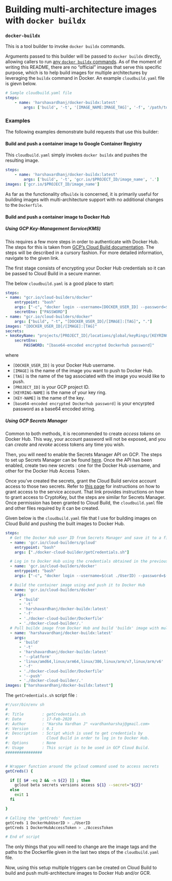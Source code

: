 # Building multi-architecture images with `docker buildx`

### `docker-buildx`

This is a tool builder to invoke `docker buildx` commands.

Arguments passed to this builder will be passed to `docker buildx` directly,
allowing callers to run [any `docker buildx` commands](https://docs.docker.com/engine/reference/commandline/buildx/). As of the moment of writing this README, there are no “official” images that serve this specific purpose, which is to help build images for multiple architectures by leveraging the `buildx` command in Docker. An example `cloudbuild.yaml` file is gievn below.



```yaml
# Sample cloudbuild.yaml file
steps:
	- name: 'harshavardhanj/docker-buildx:latest'
		args: ['build', '-t', '[IMAGE_NAME:IMAGE_TAG]', '-f', '/path/to/Dockerfile', '.']
```

### Examples

The following examples demonstrate build requests that use this builder:



#### Build and push a container image to Google Container Registry

This `cloudbuild.yaml` simply invokes `docker buildx` and pushes the resulting image.

```yaml
steps:
	- name: 'harshavardhanj/docker-buildx:latest'
		args: ['build', '-t', 'gcr.io/$PROJECT_ID/image_name', '.']
images: ['gcr.io/$PROJECT_ID/image_name']
```



As far as the functionality of`buildx` is concerned, it is primarily useful for building images with multi-architecture support with no additional changes to the `Dockerfile`.



#### Build and push a container image to Docker Hub

##### Using GCP Key-Management Service(KMS)

This requires a few more steps in order to authenticate with Docker Hub. The steps for this is taken from [GCP’s Cloud Build documentation](https://cloud.google.com/cloud-build/docs/interacting-with-dockerhub-images#pushing_images_to_docker_hub). The steps will be described in a cursory fashion. For more detailed information, navigate to the given link. 

The first stage consists of encrypting your Docker Hub credentials so it can be passed to Cloud Build in a secure manner.



The below `cloudbuild.yaml` is a good place to start:

```yaml
steps:
- name: "gcr.io/cloud-builders/docker"
	entrypoint: "bash"
	args: ["-c", "docker login --username=[DOCKER_USER_ID] --password=$$PASSWORD"]
	secretEnv: ["PASSWORD"]
- name: "gcr.io/cloud-builders/docker"
	args: ["build", "-t", "[DOCKER_USER_ID]/[IMAGE]:[TAG]", "."]
images: "[DOCKER_USER_ID]/[IMAGE]:[TAG]"
secrets:
- kmsKeyName: "projects/[PROJECT_ID]/locations/global/keyRings/[KEYRING-NAME]/cryptoKeys/[KEY-NAME]"
	secretEnv:
		PASSWORD: "[base64-encoded encrypted Dockerhub password]"
```

where

* `[DOCKER_USER_ID]` is your Docker Hub username.
* `[IMAGE]` is the name of the image you want to push to Docker Hub.
* `[TAG]` is the name of the tag associated with the image you would like to push.
* `[PROJECT_ID]` is your GCP project ID.
* `[KEYRING-NAME]` is the name of your key ring.
* `[KEY-NAME]` is the name of the key.
* `[base64-encoded encrypted Dockerhub password]` is your encyrpted password as a base64 encoded string.

##### Using GCP Secrets Manager

Common to both methods, it is recommended to create *access tokens* on Docker Hub. This way, your account password will not be exposed, and you can *create* and *revoke* access tokens any time you wish. 

Then, you will need to enable the Secrets Manager API on GCP. The steps to set up Secrets Manager can be found [here](https://cloud.google.com/secret-manager/docs/quickstart). Once the API has been enabled, create two new secrets : one for the Docker Hub username, and other for the Docker Hub Access Token.

Once you’ve created the secrets, grant the Cloud Build service account access to those two secrets. Refer to [this page](https://cloud.google.com/cloud-build/docs/securing-builds/use-encrypted-secrets-credentials#grant_the_service_account_access_to_the_cryptokey) for instructions on how to grant access to the service account. That link provides instructions on how to grant access to CryptoKey, but the steps are similar for Secrets Manager. Once permission has been granted to Cloud Build, the `cloudbuild.yaml` file and other files required by it can be created.

Given below is the `cloudbuild.yaml` file that I use for building images on Cloud Build and pushing the built images to Docker Hub.

```yaml
steps:
  # Get the Docker Hub user ID from Secrets Manager and save it to a file
  - name: 'gcr.io/cloud-builders/gcloud'
    entrypoint: "bash"
    args: ["./docker-cloud-builder/getCredentials.sh"]

  # Log in to Docker Hub using the credentials obtained in the previous steps
  - name: 'gcr.io/cloud-builders/docker'
    entrypoint: "bash"
    args: ["-c", "docker login --username=$(cat ./UserID) --password=$(cat ./AccessToken)"]

  # Build the container image using and push it to Docker Hub
  - name: 'gcr.io/cloud-builders/docker'
    args:
      - 'build'
      - '-t'
      - 'harshavardhanj/docker-buildx:latest'
      - '-f'
      - './docker-cloud-builder/Dockerfile'
      - './docker-cloud-builder/.'
  # Pull buildx image from Docker Hub and build 'buildx' image with multi-arch support
  - name: 'harshavardhanj/docker-buildx:latest'
    args:
      - 'build'
      - '-t'
      - 'harshavardhanj/docker-buildx:latest'
      - '--platform'
      - 'linux/amd64,linux/arm64,linux/386,linux/arm/v7,linux/arm/v6'
      - '-f'
      - './docker-cloud-builder/Dockerfile'
      - '--push'
      - './docker-cloud-builder/.'
images: ["harshavardhanj/docker-buildx:latest"]
```



The `getCredentials.sh` script file :

```sh
#!/usr/bin/env sh
#
#: Title        : getCredentials.sh
#: Date         : 17-Feb-2020
#: Author       : "Harsha Vardhan J" <vardhanharshaj@gmail.com>
#: Version      : 0.1
#: Description  : Script which is used to get credentials by
#                 Cloud Build in order to log in to Docker Hub.
#: Options      : None
#: Usage        : This script is to be used in GCP Cloud Build.
################


# Wrapper function around the gcloud command used to access secrets
getCreds() {

  if [[ $# -eq 2 && -n ${2} ]] ; then
    gcloud beta secrets versions access ${1} --secret="${2}"
  else
    exit 1
  fi

}

# Calling the 'getCreds' function
getCreds 1 DockerHubUserID > ./UserID
getCreds 1 DockerHubAccessToken > ./AccessToken

# End of script
```

The only things that you will need to change are the image tags and the paths to the Dockerfile given in the last two steps of the `cloudbuild.yaml` file.

Now, using this setup multiple triggers can be created on Cloud Build to build and push multi-architecture images to Docker Hub and/or GCR.